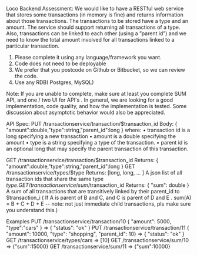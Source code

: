Loco Backend Assessment:
We would like to have a RESTful web service that stores some transactions (in memory is fine)
and returns information about those transactions. The transactions to be stored have a type and
an amount. The service should support returning all transactions of a type. Also, transactions
can be linked to each other (using a ”parent id”) and we need to know the total amount involved
for all transactions linked to a particular transaction.
1. Please complete it using any language/framework you want.
2. Code does not need to be deployable
3. We prefer that you postcode on Github or Bitbucket, so we can review the code.
4. Use any RDB( Postgres, MySQL)

Note: If you are unable to complete, make sure at least you complete SUM API, and one / two
UI for API's .
In general, we are looking for a good implementation, code quality, and how the implementation
is tested. Some discussion about asymptotic behavior would also be appreciated.

API Spec:
PUT /transactionservice/transaction/$transaction_id 
Body: { "amount":double,"type":string,"parent_id":long } 
where:
• transaction id is a long specifying a new transaction
• amount is a double specifying the amount
• type is a string specifying a type of the transaction.
• parent id is an optional long that may specify the parent transaction of this transaction.

GET /transactionservice/transaction/$transaction_id Returns: {
"amount":double,"type":string,"parent_id":long }
GET /transactionservice/types/$type Returns: [long, long, ... ] A json list of all transaction ids that share the same type $type.
GET /transactionservice/sum/$transaction_id Returns: { "sum": double } A sum of all transactions that are transitively linked by their parent_id to $transaction_i ( If A is parent of B and C, and C is parent of D and E . sum(A) = B + C + D + E -- note: not just immediate child transactions, pls make sure you understand this.)

Examples
PUT /transactionservice/transaction/10 { "amount": 5000, "type":"cars" } => { "status": "ok" }
PUT /transactionservice/transaction/11 { "amount": 10000, "type": "shopping", "parent_id": 10} => { "status": "ok" }
GET /transactionservice/types/cars => [10]
GET /transactionservice/sum/10 => {"sum":15000}
GET /transactionservice/sum/11 => {"sum":10000}